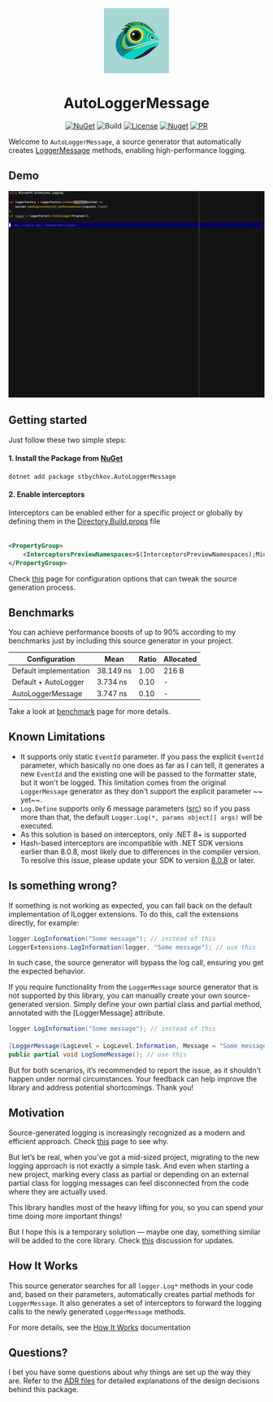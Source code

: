 <p align="center">
    <a>
        <picture>
          <img src="https://raw.githubusercontent.com/stbychkov/AutoLoggerMessage/refs/heads/main/src/AutoLoggerMessageGenerator/Assets/icon.jpg" height="128">
        </picture>
        <h1 align="center">AutoLoggerMessage</h1>
    </a>
</p>

<p align="center">
  <a href="https://www.nuget.org/packages/stbychkov.AutoLoggerMessage/"><img src="https://img.shields.io/nuget/v/stbychkov.AutoLoggerMessage" alt="NuGet"></a>
  <img src="https://github.com/stbychkov/AutoLoggerMessage/actions/workflows/dotnet_build.yml/badge.svg" alt="Build">
  <a href="https://github.com/stbychkov/AutoLoggerMessage/blob/main/LICENSE"><img src="https://img.shields.io/github/license/stbychkov/AutoLoggerMessage" alt="License"></a>
  <a href="https://www.nuget.org/packages/stbychkov.AutoLoggerMessage/"><img src="https://img.shields.io/nuget/dt/stbychkov.AutoLoggerMessage" alt="Nuget"></a>
  <a href="https://github.com/stbychkov/stbychkov.AutoLoggerMessage/pulls"><img src="https://img.shields.io/badge/PR-Welcome-blue" alt="PR"></a>
</p>


Welcome to `AutoLoggerMessage`, a source generator that automatically creates [LoggerMessage](https://youtu.be/Otm8tH0Vrp0) methods, enabling high-performance logging.

## Demo

![Demo](https://raw.githubusercontent.com/stbychkov/AutoLoggerMessage/94f1425f9eaed51d05db734f2694483902773211/docs/demo.gif)

## Getting started

Just follow these two simple steps:

#### 1. Install the Package from [NuGet](https://www.nuget.org/packages/stbychkov.AutoLoggerMessage)

```shell
dotnet add package stbychkov.AutoLoggerMessage
```

#### 2. Enable interceptors

Interceptors can be enabled either for a specific project or globally by defining them in
the [Directory.Build.props](./src/Directory.Build.props) file

```xml

<PropertyGroup>
    <InterceptorsPreviewNamespaces>$(InterceptorsPreviewNamespaces);Microsoft.Extensions.Logging.AutoLoggerMessage</InterceptorsPreviewNamespaces>
</PropertyGroup>
```

Check [this](https://github.com/stbychkov/AutoLoggerMessage/wiki/Configuration) page for configuration options that can tweak the source generation process.

## Benchmarks

You can achieve performance boosts of up to 90% according to my benchmarks just by including this source generator in your project.

| Configuration          | Mean      | Ratio | Allocated |
|------------------------|-----------|-------|-----------|
| Default implementation | 38.149 ns | 1.00  | 216 B     |
| Default + AutoLogger   | 3.734 ns  | 0.10  | -         |
| AutoLoggerMessage      | 3.747 ns  | 0.10  | -         |

Take a look at [benchmark](https://github.com/stbychkov/AutoLoggerMessage/wiki/Benchmarks) page for more details.

## Known Limitations

* It supports only static `EventId` parameter. If you pass the explicit `EventId` parameter, which basically no one does
  as far as I can tell, it generates a new `EventId` and the existing one will be passed to the formatter state, but it
  won't be logged.
  This limitation comes from the original `LoggerMessage` generator as they don't support the explicit parameter ~~
  yet~~.
* `Log.Define` supports only 6 message
  parameters ([src](https://learn.microsoft.com/en-us/dotnet/api/microsoft.extensions.logging.loggermessage.define))
  so if you pass more than that, the default `Logger.Log(*, params object[] args)` will be executed.
* As this solution is based on interceptors, only .NET 8+ is supported
* Hash-based interceptors are incompatible with .NET SDK versions earlier than 8.0.8, most likely due to differences in the compiler version. To resolve this issue, please update your SDK to version [8.0.8](https://dotnet.microsoft.com/en-us/download/dotnet/8.0) or later.

## Is something wrong?

If something is not working as expected, you can fall back on the default implementation of ILogger extensions.
To do this, call the extensions directly, for example:

```csharp
logger.LogInformation("Some message"); // instead of this
LoggerExtensions.LogInformation(logger, "Some message"); // use this
```

In such case, the source generator will bypass the log call, ensuring you get the expected behavior.

If you require functionality from the `LoggerMessage` source generator that is not supported by this library,
you can manually create your own source-generated version. Simply define your own partial class and partial method, annotated with the [LoggerMessage] attribute.

```csharp
logger.LogInformation("Some message"); // instead of this

[LoggerMessage(LogLevel = LogLevel.Information, Message = "Some message")]
public partial void LogSomeMessage(); // use this
```

But for both scenarios, it’s recommended to report the issue, as it shouldn't happen under normal circumstances.
Your feedback can help improve the library and address potential shortcomings. Thank you!

## Motivation

Source-generated logging is increasingly recognized as a modern and efficient approach. Check [this](https://github.com/stbychkov/AutoLoggerMessage/wiki/Evolution-of-Logging-Techniques) page to see why.

But let’s be real, when you’ve got a mid-sized project, migrating to the new logging approach is not exactly a simple
task. And even when starting a new project, marking every class as partial or depending on an external partial class for
logging messages can feel disconnected from the code where they are actually used.

This library handles most of the heavy lifting for you, so you can spend your time doing more important things!

But I hope this is a temporary solution — maybe one day, something similar will be added to the core library.
Check [this](https://github.com/dotnet/runtime/discussions/110364) discussion for updates.

## How It Works

This source generator searches for all `logger.Log*` methods in your code and, based on their parameters, automatically
creates partial methods for `LoggerMessage`. It also generates a set of interceptors to forward
the logging calls to the newly generated `LoggerMessage` methods.

For more details, see the [How It Works](https://github.com/stbychkov/AutoLoggerMessage/blob/main/docs/how-it-works.md)
documentation

## Questions?

I bet you have some questions about why things are set up the way they are.
Refer to the [ADR files](https://github.com/stbychkov/AutoLoggerMessage/tree/main/docs/ADR) for detailed explanations of the design decisions behind this package.
